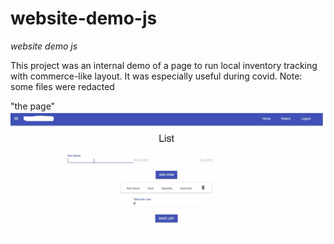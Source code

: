 # website-demo-js
*website demo js*

This project was an internal demo of a page to run local inventory tracking with commerce-like layout. It was especially useful during covid.
Note: some files were redacted

"the page"
![the example page](https://github.com/popCoffee/website-demo-js/blob/main/page_front_.JPG)
